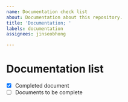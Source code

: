 ```yaml
---
name: Documentation check list
about: Documentation about this repository.
title: 'Documentation; '
labels: documentation
assignees: jinseobhong

---
```


# Documentation list

- [x] Completed document
- [ ] Documents to be complete
